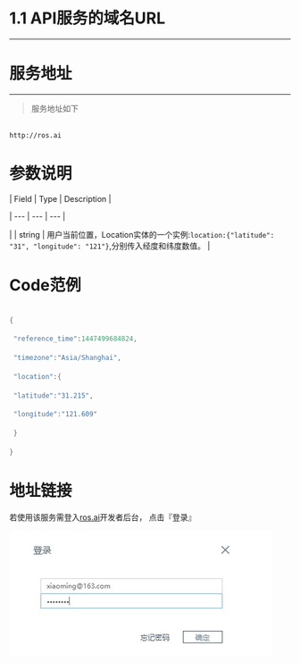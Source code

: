 # 1.1 API服务的域名URL



---



# 服务地址



---



> 服务地址如下



```

http://ros.ai

```



# 参数说明



| Field | Type | Description |

| --- | --- | --- |

| | string | 用户当前位置，Location实体的一个实例:`location:{"latitude": "31", "longitude": "121"}`,分别传入经度和纬度数值。 |



# Code范例



```go

{

 "reference_time":1447499684824,

 "timezone":"Asia/Shanghai",

 "location":{

 "latitude":"31.215",

 "longitude":"121.609"

 }

}

```



# 地址链接



若使用该服务需登入[ros.ai](http://ros.ai)开发者后台， 点击『登录』

![](/assets/QQ图片20161127160800.png)



